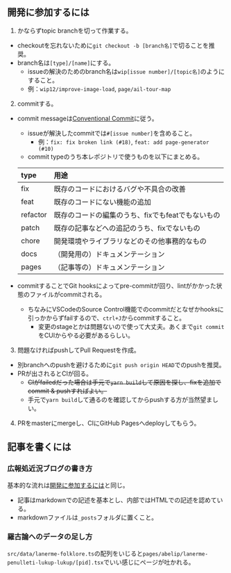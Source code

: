 ## 開発に参加するには
1. かならずtopic branchを切って作業する。
- checkoutを忘れないために`git checkout -b [branch名]`で切ることを推奨。
- branch名は`[type]/[name]`にする。
    - issueの解決のためのbranch名は`wip[issue number]/[topic名]`のようにすること。
    - 例：`wip12/improve-image-load`, `page/ail-tour-map`

2. commitする。
- commit messageは[Conventional Commit](https://www.conventionalcommits.org/ja/v1.0.0/)に従う。
    - issueが解決したcommitでは`#[issue number]`を含めること。
        - 例：`fix: fix broken link (#18)`, `feat: add page-generator (#10)`
    - commit typeのうち本レポジトリで使うものを以下にまとめる。

    | type | 用途 |
    | :--- | :--- |
    | fix  | 既存のコードにおけるバグや不具合の改善 |
    | feat | 既存のコードにない機能の追加 |
    | refactor | 既存のコードの編集のうち、fixでもfeatでもないもの |
    | patch | 既存の記事などへの追記のうち、fixでないもの |
    | chore | 開発環境やライブラリなどのその他事務的なもの |
    | docs | （開発用の）ドキュメンテーション |
    | pages | （記事等の）ドキュメンテーション |

- commitすることでGit hooksによってpre-commitが回り、lintがかかった状態のファイルがcommitされる。
  - ちなみにVSCodeのSource Control機能でのcommitだとなぜかhooksに引っかからずfailするので、`ctrl+J`からcommitすること。
    - 変更のstageとかは問題ないので使って大丈夫。あくまで`git commit`をCUIからやる必要があるらしい。

3. 問題なければpushしてPull Requestを作成。
- 別branchへのpushを避けるために`git push origin HEAD`でのpushを推奨。
- PRが出されるとCIが回る。
    - ~~CIがfailedだった場合は手元で`yarn build`して原因を探し、fixを追加でcommit & pushすればよい。~~
    - 手元で`yarn build`して通るのを確認してからpushする方が当然望ましい。

4. PRをmasterにmergeし、CIにGitHub Pagesへdeployしてもらう。

## 記事を書くには
### 広報処近況ブログの書き方
基本的な流れは[開発に参加するには](#開発に参加するには)と同じ。
- 記事はmarkdownでの記述を基本とし、内部ではHTMLでの記述を認めている。
- markdownファイルは`_posts`フォルダに置くこと。

### 羅古論へのデータの足し方
`src/data/lanerme-folklore.ts`の配列をいじると`pages/abelip/lanerme-penulleti-lukup-lukup/[pid].tsx`でいい感じにページが吐かれる。
